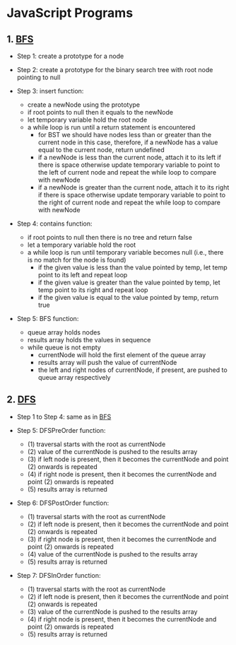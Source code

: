 # JavaScript Programs

## 1. [BFS](./BFS.js)

- Step 1: create a prototype for a node

- Step 2: create a prototype for the binary search tree with root node pointing to null

- Step 3: insert function:

  - create a newNode using the prototype
  - if root points to null then it equals to the newNode
  - let temporary variable hold the root node
  - a while loop is run until a return statement is encountered
    - for BST we should have nodes less than or greater than the current node in this case, therefore, if a newNode has a value equal to the current node, return undefined
    - if a newNode is less than the current node, attach it to its left if there is space otherwise update temporary variable to point to the left of current node and repeat the while loop to compare with newNode
    - if a newNode is greater than the current node, attach it to its right if there is space otherwise update temporary variable to point to the right of current node and repeat the while loop to compare with newNode

- Step 4: contains function:

  - if root points to null then there is no tree and return false
  - let a temporary variable hold the root
  - a while loop is run until temporary variable becomes null (i.e., there is no match for the node is found)
    - if the given value is less than the value pointed by temp, let temp point to its left and repeat loop
    - if the given value is greater than the value pointed by temp, let temp point to its right and repeat loop
    - if the given value is equal to the value pointed by temp, return true

- Step 5: BFS function:

  - queue array holds nodes
  - results array holds the values in sequence
  - while queue is not empty
    - currentNode will hold the first element of the queue array
    - results array will push the value of currentNode
    - the left and right nodes of currentNode, if present, are pushed to queue array respectively

## 2. [DFS](./DFS.js)

- Step 1 to Step 4: same as in [BFS](./BFS.js)

- Step 5: DFSPreOrder function:

  - (1) traversal starts with the root as currentNode
  - (2) value of the currentNode is pushed to the results array
  - (3) if left node is present, then it becomes the currentNode and point (2) onwards is repeated
  - (4) if right node is present, then it becomes the currentNode and point (2) onwards is repeated
  - (5) results array is returned

- Step 6: DFSPostOrder function:

  - (1) traversal starts with the root as currentNode
  - (2) if left node is present, then it becomes the currentNode and point (2) onwards is repeated
  - (3) if right node is present, then it becomes the currentNode and point (2) onwards is repeated
  - (4) value of the currentNode is pushed to the results array
  - (5) results array is returned

- Step 7: DFSInOrder function:

  - (1) traversal starts with the root as currentNode
  - (2) if left node is present, then it becomes the currentNode and point (2) onwards is repeated
  - (3) value of the currentNode is pushed to the results array
  - (4) if right node is present, then it becomes the currentNode and point (2) onwards is repeated
  - (5) results array is returned
